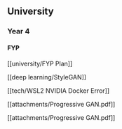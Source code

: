 ## University
### Year 4
#### FYP
[[university/FYP Plan]]

[[deep learning/StyleGAN]]

[[tech/WSL2 NVIDIA Docker Error]]

[[attachments/Progressive GAN.pdf]]

[[attachments/Progressive GAN.pdf]]

